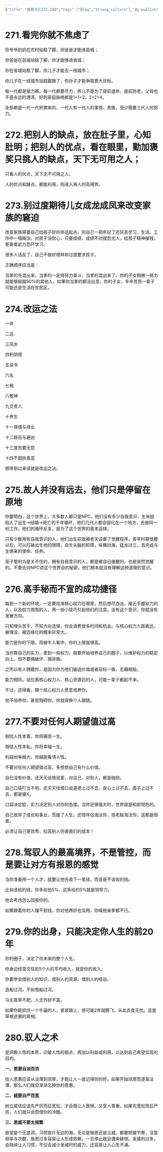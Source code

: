 ```yaml
---
{"title":"强势文化271-280","tags":["Blog","Strong_culture"],"dg-publish":true,"dg-note-icon":5,"permalink":"/🌓Interest_兴趣/Exalt 提升/强势文化/28强势文化271-280/","dgPassFrontmatter":true,"noteIcon":5,"created":"2024-09-19T10:56:40.170+08:00","updated":"2024-09-19T12:31:45.732+08:00"}
---
```


# 271.看完你就不焦虑了

你爷爷奶奶在农村站稳了脚，你爸爸才能进县城；

你爸爸在县城站稳了脚，你才能够进省城；

你在省城站稳了脚，你儿子才能去一线城市；

你儿子在一线城市站稳脚跟了，你孙子才能争取更大目标。

每一代都是接力赛，每一代都要尽力，养儿不是为了提前退休，提前防老，父母也不是永远的港湾，好的家庭脉络都是1+1=2，2+2=4。

全部都是一代一代积累来的，一代人有一代人的事情，贵族，至少需要三代人的努力。

# 272.把别人的缺点，放在肚子里，心知肚明；把别人的优点，看在眼里，勤加褒奖只挑人的缺点，天下无可用之人；

只看人的优点，天下无不可用之人。

人的优点和缺点，都能利用，则进入用人的高境界。

# 273.别过度期待儿女成龙成凤来改变家族的窘迫

改变家族需要自己给孩子好的命运起点，别自己一把年纪了还厌恶学习，生活、工作中一塌糊涂，对孩子没耐心，只要成绩，成绩不对就怨尤人，给孩子精神摧残，更甚者武力恐吓学习。

很多人活反了，自己不做好榜样却过度要求孩子。

正确顺序应当是：

当爹的先混出来，当爹的一定得努力奋斗，当爹的混出来了，你的子女稍微一努力就能够超越90%的其他人，如果你当爹的都没出息，你的子女，辛辛苦苦一辈子可能还是生活在贫民区。

# 274.改运之法

一命

二运

三风水

四积阴德

五读书

六名

七相

八敬神

九交贵人

十养生

十一择偶与择业

十二趋吉与避凶

十三逢苦要无怨

十四不固执善恶

顺序倒过来读就是改运之法。

# 275.故人并没有远去，他们只是停留在原地

你要明白，这个世界上，大多数人都只是NPC，他们没有多少自我意识，生来就陷入了出生→结婚→死亡的千年循环，他们几代人都会固化在一个地方，去做同一份工作，他们的循环反复，是为了这个世界的基本运转。

只有少数用有自我意识的人，他们出生前就被老天设置了觉醒程序，青年时期觉醒以后，可以打破出生地的限障，自生头脑的知障，纵横四海，猛龙过江，去完成与生俱来的使命、任务。

笼子里的鸟是关不住的，拥有自我意识的人，都是被自已催醒的，也是突然觉醒的。不要去对NPC讲这个世界自的秘密，他们根本就没有理解这种道理的意识。

# 276.高手秘而不宣的成功捷径

每到一个新的环境，一定要找准核心权力在哪里，然后想尽办法，接近手握权力的人，以及权力周围的人，用一些小技巧引起他们的注意。没有这个意识，你就没有发展方向。

只知埋头苦干，不知方向选择，你会浪费很多时间和机会。与核心权力人距离远，被埋没、被边缘化的概率非常大。

能力是你的下限，而被牛人看中，你的上限就很高。

当你靠自己的实力，拿到一些权力，就要开始培养自己的圈子，以维护权力的稳定向上，但不要搞破坏、搞背叛。

之所以有人拥戴你，是因为你为他们输送价值或者目标一致、志趣相投。

能力相同，站位离核心权力人、核心资源远的人，可能一辈子都起不来。

不过，还得看，哪个核心权力人愿意培养你。

他不培养你，甚至阻碍你，你就得换个人跟随。

# 277.不要对任何人期望值过高

相信人性本善，你将痛苦一生。

相信人性本私，你将幸福一生。

利益纷争越大，你越能看清人性。

不要对任何人期望值过高，多想想自己有什么价值。

自已没有价值，还天天谈情说爱，对自己、对别人，都是枷锁。

自己口袋叮当不响，还天天找借口说道德上过不去，良心上过不去，面子上过不去，都是傻X。

口袋决定脸，实力决定别人对你的态度。当你足够强大时，世界就是和颜悦色的。

自己放弃了成长和事业，荒废了人生，还怪伴侣淘汰你，怪老板淘汰你，这都是弱者。

必须让自己更优秀，拉高别人伤害我们的成本！

# 278.驾驭人的最高境界，不是管控，而是要让对方有报恩的感觉

当你准备用一个人才，就要让他先收下一笔钱，而且是不该收的钱。

比如该给的钱，你多给他5%，这多给的5%就是领导力。

他会考虑怎么回报你的。

如果跟着你的人赚不到钱，你对他再好也没用，你喊他亲爹都不行。

# 279.你的出身，只能决定你人生的前20年

你的圈子，决定了你未来的整个人生。

你身边经常交往的5个人的平均收入，就是你的收入。

你要学会借别人的知识，借别人的资源，借别人的经验。

造船过河，不如借船过河。

马无夜草不肥，人无外财不富。

如果你能抓住一个牛逼的人，紧紧跟上，很可能2年就腾飞，从此衣食无忧。这是草根逆袭的真相。

# 280.驭人之术

是洞察人性的本质，识破人性的弱点，再加以利益或利用，以达到自己希望实现的目的。

**一、恩要自淡而浓**

给人恩惠应该从淡薄到浓厚，才能让人一直记得你的好。如果开始浓厚而逐渐淡薄，那么人们就会渐渐忘掉你的恩惠。

**二、威要自严而宽**

树立威信应该先严厉而后宽松，才会既让人畏惧，又受人尊重。如果先宽松而后严厉，人们就只会怨恨你的冷酷。

**三、恩威不要太频繁**

欲望是个无底洞，习惯是片无边的海，无论是施恩还是立威，都要把握节奏，注意频率与次数，施恩过多容易让人形成依赖，一旦停止就会遭来嫉恨。发威的过多，会陆续让人习惯，不仅会减少发咸时的威力，还容易让人心生不满。